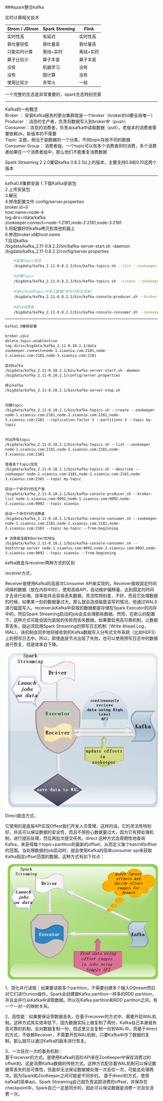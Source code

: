 ###spark整合kafka

实时计算相关技术

|Strom / JStrom|Spark Streming|Flink |
|---|----|-----|    
| 实时性高  |有延迟 |实时性高 |
| 吞吐量较低|吞吐量高|吞吐量高|
|只能实时计算|离线+实时|离线+实时|
|算子比较少|算子丰富|算子丰富|
|没有|机器学习|没有|
|没有|图计算|没有|
|使用比较少|非常火|一般|

一个完整的生态是非常重要的，spark生态特别完善


---------------------------------------------------------

Kafka的一些概念  
	Broker ： 安装Kafka服务的那台集群就是一个broker（broker的id要全局唯一）  
	Producer ：消息的生产者，负责将数据写入到broker中（push）  
	Consumer：消息的消费者，负责从kafka中读取数据（pull），老版本的消费者需要依赖zk，新版本的不需要  
	Topic: 主题，相当于是数据的一个分类，不同topic存放不同的数据  
	Consumer Group： 消费者组，一个topic可以有多个消费者同时消费，多个消费者如果在一个消费者组中，那么他们不能重复消费数据  

Spark Streaming 2.2.0兼容kafka 0.8.2.1以上的版本，主要支持0.8和0.10这两个版本

---------------------------------------------------------
kafka0.8集群安装
	1.下载Kafka安装包  
	2.上传安装包  
	3.解压  
	4.修改配置文件 config/server.properties  
		broker.id=0  
		host.name=node-4  
		log.dirs=/data/kafka  
		zookeeper.connect=node-1:2181,node-2:2181,node-3:2181  
	5.将配置好的kafka拷贝到其他机器上  
	6.修改broker.id和host.name  
	7.启动kafka  
		/bigdata/kafka_2.11-0.8.2.2/bin/kafka-server-start.sh -daemon /bigdata/kafka_2.11-0.8.2.2/config/server.properties   

```bash
	#查看topic信息
	/bigdata/kafka_2.11-0.8.2.2/bin/kafka-topics.sh --list --zookeeper node-1:2181,node-2:2181

	#创建topic
	/bigdata/kafka_2.11-0.8.2.2/bin/kafka-topics.sh --create --zookeeper node-1:2181,node-2:2181 --replication-factor 3 --partitions 3 --topic xiaoniu

	#往Kafka的topic中写入数据(命令行的生成者)
	/bigdata/kafka_2.11-0.8.2.2/bin/kafka-console-producer.sh --broker-list node-4:9092,node-5:9092,node-5:9092 --topic xiaoniu

	#启动消费者
	/bigdata/kafka_2.11-0.8.2.2/bin/kafka-console-consumer.sh --zookeeper node-1:2181,node-2:2181 --topic xiaoniu --from-beginning
```
----

```
kafka1.0集群部署

broker.id=1
delete.topic.enable=true
log.dirs=/bigdata/kafka_2.11-0.10.2.1/data
zookeeper.connect=node-1.xiaoniu.com:2181,node-2.xiaoniu.com:2181,node-3.xiaoniu.com:2181

启动kafka
/bigdata/kafka_2.11-0.10.2.1/bin/kafka-server-start.sh -daemon /bigdata/kafka_2.11-0.10.2.1/config/server.properties 

停止kafka
/bigdata/kafka_2.11-0.10.2.1/bin/kafka-server-stop.sh 


创建topic
/bigdata/kafka_2.11-0.10.2.1/bin/kafka-topics.sh --create --zookeeper node-1.xiaoniu.com:2181,node-2.xiaoniu.com:2181,node-3.xiaoniu.com:2181 --replication-factor 3 --partitions 3 --topic my-topic


列出所有topic
/bigdata/kafka_2.11-0.10.2.1/bin/kafka-topics.sh --list --zookeeper node-1.xiaoniu.com:2181,node-2.xiaoniu.com:2181,node-3.xiaoniu.com:2181

查看某个topic信息
/bigdata/kafka_2.11-0.10.2.1/bin/kafka-topics.sh --describe --zookeeper node-1.xiaoniu.com:2181,node-2.xiaoniu.com:2181,node-3.xiaoniu.com:2181 --topic my-topic

启动一个命令行的生产者
/bigdata/kafka_2.11-0.10.2.1/bin/kafka-console-producer.sh --broker-list node-1.xiaoniu.com:9092,node-1.xiaoniu.xom:9092,node-3.xiaoniu.com:9092 --topic xiaoniu

启动一个命令行的消费者
/bigdata/kafka_2.11-0.10.2.1/bin/kafka-console-consumer.sh --zookeeper node-1.xiaoniu.com:2181,node-2.xiaoniu.com:2181,node-3.xiaoniu.com:2181 --topic my-topic --from-beginning

# 消费者连接到borker的地址
/bigdata/kafka_2.11-0.10.2.1/bin/kafka-console-consumer.sh --bootstrap-server node-1.xiaoniu.com:9092,node-2.xiaoniu.com:9092,node-3.xiaoniu.com:9092 --topic xiaoniu --from-beginning 
```

kafka直连与receiver两种方式的区别


receiver方式，  

Receiver是使用Kafka的高层次Consumer API来实现的。Receiver接收固定时间间隔的数据（放在内存中的），使用高级API，自动维护偏移量，达到固定的时间才去进行处理，效率低并且容易丢失数据，灵活性特别差，不好，而且它处理数据的时候，如果某一刻的数据量过大，那么就会造成磁盘溢写的情况，他通过WALS进行磁盘写入。receiver从Kafka中获取的数据都是存储在Spark Executor的内存中的，然后Spark Streaming启动的job会去处理那些数据。然而，在默认的配置下，这种方式可能会因为底层的失败而丢失数据。如果要启用高可靠机制，让数据零丢失，就必须启用Spark Streaming的预写日志机制（Write Ahead Log，WAL）。该机制会同步地将接收到的Kafka数据写入分布式文件系统（比如HDFS）上的预写日志中。所以，即使底层节点出现了失败，也可以使用预写日志中的数据进行恢复，但是效率会下降。


![reciever](images/k1.png "reciever")
   
Direct直连方式，  

它使用的是底层API实现Offest我们开发人员管理，这样的话，它的灵活性特别好。并且可以保证数据的安全性，而且不用担心数据量过大，因为它有预处理机制，进行提前处理，然后再批次提交任务。direct 这种方式会周期性地查询Kafka，来获得每个topic+partition的最新的offset，从而定义每个batch的offset的范围。当处理数据的job启动时，就会使用Kafka的简单consumer api来获取Kafka指定offset范围的数据。这种方式有如下优点：


![direct](images/k2.png "direct")

1、简化并行读取：如果要读取多个partition，不需要创建多个输入DStream然后对它们进行union操作。Spark会创建跟Kafka partition一样多的RDD partition，并且会并行从Kafka中读取数据。所以在Kafka partition和RDD partition之间，有一个一对一的映射关系。  


2、高性能：如果要保证零数据丢失，在基于receiver的方式中，需要开启WAL机制。这种方式其实效率低下，因为数据实际上被复制了两份，Kafka自己本身就有高可靠的机制，会对数据复制一份，而这里又会复制一份到WAL中。而基于direct的方式，不依赖Receiver，不需要开启WAL机制，只要Kafka中作了数据的复制，那么就可以通过Kafka的副本进行恢复。  



3、一次且仅一次的事务机制：  
    基于receiver的方式，是使用Kafka的高阶API来在ZooKeeper中保存消费过的offset的。这是消费Kafka数据的传统方式。这种方式配合着WAL机制可以保证数据零丢失的高可靠性，但是却无法保证数据被处理一次且仅一次，可能会处理两次。因为Spark和ZooKeeper之间可能是不同步的。
    基于direct的方式，使用kafka的简单api，Spark Streaming自己就负责追踪消费的offset，并保存在checkpoint中。Spark自己一定是同步的，因此可以保证数据是消费一次且仅消费一次。


